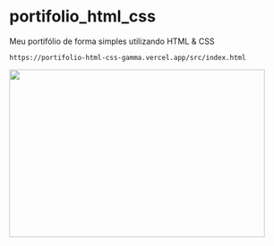 # portifolio_html_css
Meu portifólio de forma simples utilizando HTML &amp; CSS

``https://portifolio-html-css-gamma.vercel.app/src/index.html``

<img width = "456" height ="300" src = "https://github.com/user-attachments/assets/b6f3cc3e-6c93-48d3-8651-606ed9035d24"> </img>
